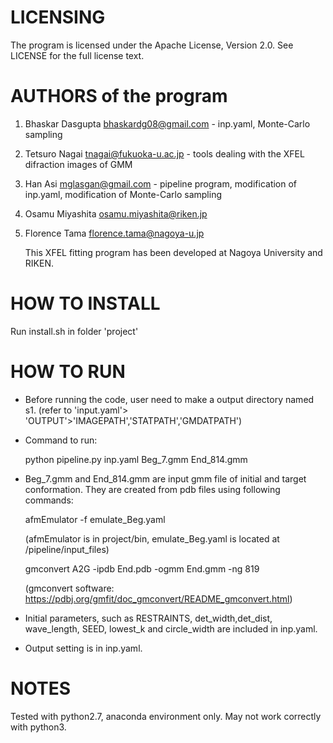  # LICENSING

The program is licensed under the Apache License, Version 2.0. See LICENSE for the full license text.

# AUTHORS of the program

1. Bhaskar Dasgupta <bhaskardg08@gmail.com> - inp.yaml, Monte-Carlo sampling

2. Tetsuro Nagai <tnagai@fukuoka-u.ac.jp> - tools dealing with the XFEL difraction images of GMM

3. Han Asi <mglasgan@gmail.com> - pipeline program, modification of inp.yaml, modification of Monte-Carlo sampling

4. Osamu Miyashita <osamu.miyashita@riken.jp>

5. Florence Tama <florence.tama@nagoya-u.jp>



   This XFEL fitting program has been developed at Nagoya University and RIKEN.

# HOW TO INSTALL

Run install.sh in folder 'project'

# HOW TO RUN

- Before running the code, user need to make a output directory named s1. (refer to 'input.yaml'> 'OUTPUT'>'IMAGEPATH','STATPATH','GMDATPATH')

- Command to run: 

  python pipeline.py inp.yaml Beg_7.gmm End_814.gmm
  
- Beg_7.gmm and End_814.gmm are input gmm file of initial and target conformation. They are created from pdb files using following commands: 
  
  afmEmulator -f emulate_Beg.yaml
  
  (afmEmulator is in project/bin, emulate_Beg.yaml is located at /pipeline/input_files)
  
  gmconvert A2G -ipdb End.pdb -ogmm End.gmm -ng 819
  
  (gmconvert software: https://pdbj.org/gmfit/doc_gmconvert/README_gmconvert.html)

- Initial parameters, such as RESTRAINTS, det_width,det_dist, wave_length, SEED, lowest_k and circle_width are included in inp.yaml.

- Output setting is in inp.yaml.

# NOTES

Tested with python2.7, anaconda environment only. May not work correctly with python3.









